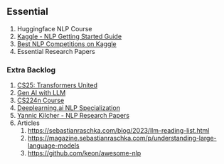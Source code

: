 
## Essential
1. Huggingface NLP Course
2. [Kaggle - NLP Getting Started Guide](https://www.kaggle.com/learn-guide/natural-language-processing)
3. [Best NLP Competitions on Kaggle](https://www.youtube.com/watch?v=-nH4OSyjwSI)
4. Essential Research Papers


### Extra Backlog
   1. [CS25: Transformers United](https://web.stanford.edu/class/cs25/prev_years/2023_winter/index.html)
   2. [Gen AI with LLM](https://www.coursera.org/learn/generative-ai-with-llms)
   3. [CS224n Course](https://web.stanford.edu/class/cs224n/index.html#coursework)
   4. [Deeplearning.ai NLP Specialization](https://www.coursera.org/specializations/natural-language-processing)
   5. [Yannic Kilcher - NLP Research Papers](https://www.youtube.com/watch?v=u1_qMdb0kYU&list=PL1v8zpldgH3pQwRz1FORZdChMaNZaR3pu)
   6. Articles
      1. https://sebastianraschka.com/blog/2023/llm-reading-list.html
      2. https://magazine.sebastianraschka.com/p/understanding-large-language-models
      3. https://github.com/keon/awesome-nlp